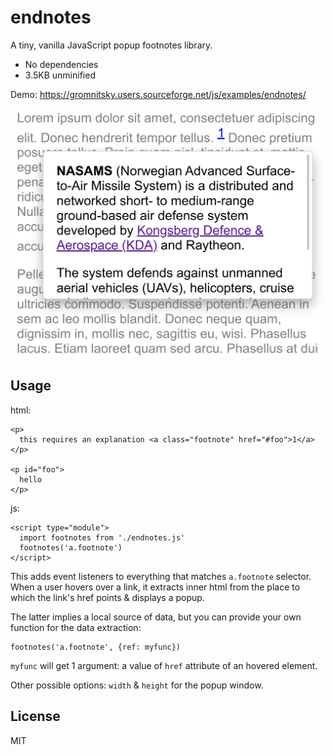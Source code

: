 # endnotes

A tiny, vanilla JavaScript popup footnotes library.

* No dependencies
* 3.5KB unminified

Demo: https://gromnitsky.users.sourceforge.net/js/examples/endnotes/

![](example.png)

## Usage

html:

~~~
<p>
  this requires an explanation <a class="footnote" href="#foo">1</a>
</p>

<p id="foo">
  hello
</p>
~~~

js:

~~~
<script type="module">
  import footnotes from './endnotes.js'
  footnotes('a.footnote')
</script>
~~~

This adds event listeners to everything that matches `a.footnote`
selector. When a user hovers over a link, it extracts inner html from
the place to which the link's href points & displays a popup.

The latter implies a local source of data, but you can provide your own
function for the data extraction:

    footnotes('a.footnote', {ref: myfunc})

`myfunc` will get 1 argument: a value of `href` attribute of an
hovered element.

Other possible options: `width` & `height` for the popup window.

## License

MIT
